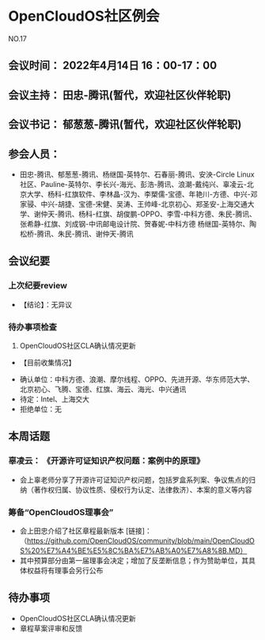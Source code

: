 # OpenCloudOS社区例会

NO.17

## 会议时间： 2022年4月14日 16：00-17：00
## 会议主持： 田忠-腾讯(暂代，欢迎社区伙伴轮职)
## 会议书记： 郁葱葱-腾讯(暂代，欢迎社区伙伴轮职)
## 参会人员： 
* 田忠-腾讯、郁葱葱-腾讯、杨继国-英特尔、石春丽-腾讯、安泱-Circle Linux社区、Pauline-英特尔、李长兴-海光、彭浩-腾讯、浪潮-戴纯兴、辜凌云-北京大学、杨科-红旗软件、李林晶-汉为、李槊儒-宝德、年艳川-方德、中兴-邓家骎、中兴-胡捷、宝德-宋健、吴涛、王帅峰-北京初心、郑圣安-上海交通大学、谢仲天-腾讯、杨科-红旗、胡俊鹏-OPPO、李雪-中科方德、朱民-腾讯、张希静-红旗、刘成钢-中讯邮电设计院、贺春妮-中科方德
杨继国-英特尔、陶松桥-腾讯、朱民-腾讯、谢仲天-腾讯

## 会议纪要

### 上次纪要review

* 【结论】：无异议

### 待办事项检查 

1. OpenCloudOS社区CLA确认情况更新
* 【目前收集情况】
- 确认单位：中科方德、浪潮、摩尔线程、OPPO、先进开源、华东师范大学、北京初心、飞腾、宝德、红旗、海云、海光、中兴通讯
- 待定：Intel、上海交大
- 拒绝单位：无

## 本周话题

### 辜凌云： 《开源许可证知识产权问题：案例中的原理》
* 会上辜老师分享了开源许可证知识产权问题，包括罗盒系列案、争议焦点的归纳（著作权归属、协议性质、侵权行为认定、法律救济）、本案的意义等内容

### 筹备“OpenCloudOS理事会”
* 会上田忠介绍了社区章程最新版本 [链接]：（https://github.com/OpenCloudOS/community/blob/main/OpenCloudOS%20%E7%A4%BE%E5%8C%BA%E7%AB%A0%E7%A8%8B.MD）
* 其中预算部分由第一届理事会决定；增加了反垄断信息；作为赞助单位，其具体权益将有理事会另行公布




## 待办事项
* OpenCloudOS社区CLA确认情况更新
* 章程草案评审和反馈


